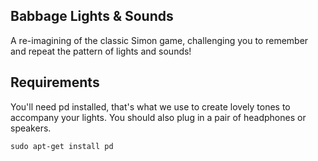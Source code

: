 Babbage Lights & Sounds
-----------------------

A re-imagining of the classic Simon game, challenging you to remember and repeat the pattern of lights and sounds!

Requirements
------------

You'll need pd installed, that's what we use to create lovely tones to accompany your lights. You should also plug in a pair of headphones or speakers.

    sudo apt-get install pd
